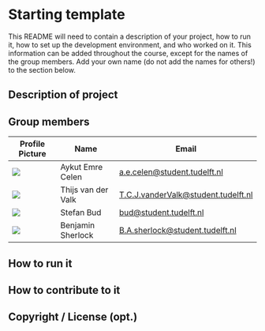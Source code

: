 # Starting template

This README will need to contain a description of your project, how to run it, how to set up the development environment, and who worked on it.
This information can be added throughout the course, except for the names of the group members.
Add your own name (do not add the names for others!) to the section below.

## Description of project

## Group members

| Profile Picture                                                                                         | Name               | Email                               |
|---------------------------------------------------------------------------------------------------------|--------------------|-------------------------------------|
| ![](https://gitlab.ewi.tudelft.nl/uploads/-/system/user/avatar/6074/avatar.png?width=400) | Aykut Emre Celen | a.e.celen@student.tudelft.nl |
| ![](https://gitlab.ewi.tudelft.nl/uploads/-/system/user/avatar/5913/avatar.png?width=400)               | Thijs van der Valk | T.C.J.vanderValk@student.tudelft.nl |
| ![](https://gitlab.ewi.tudelft.nl/uploads/-/system/user/avatar/6133/avatar.png?width=400) | Stefan Bud | bud@student.tudelft.nl |
| ![](https://gitlab.ewi.tudelft.nl/uploads/-/system/user/avatar/5839/avatar.png?width=400) | Benjamin Sherlock | B.A.sherlock@student.tudelft.nl |

<!-- Instructions (remove once assignment has been completed -->
<!-- - Add (only!) your own name to the table above (use Markdown formatting) -->
<!-- - Mention your *student* email address -->
<!-- - Preferably add a recognizable photo, otherwise add your GitLab photo -->
<!-- - (please make sure the photos have the same size) --> 

## How to run it

## How to contribute to it

## Copyright / License (opt.)
